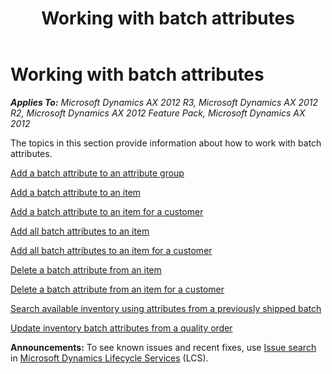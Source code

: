 ﻿---
title: Working with batch attributes
TOCTitle: Working with batch attributes
ms:assetid: 3e4b461f-148a-4859-90b6-f81e3770a5bf
ms:mtpsurl: https://technet.microsoft.com/en-us/library/Hh242243(v=AX.60)
ms:contentKeyID: 36056687
ms.date: 04/18/2014
mtps_version: v=AX.60
f1_keywords:
- attributes
- thread
- threads
- batch attribute
- process industries
- batches
---

# Working with batch attributes 


_**Applies To:** Microsoft Dynamics AX 2012 R3, Microsoft Dynamics AX 2012 R2, Microsoft Dynamics AX 2012 Feature Pack, Microsoft Dynamics AX 2012_

The topics in this section provide information about how to work with batch attributes.

[Add a batch attribute to an attribute group](add-a-batch-attribute-to-an-attribute-group.md)

[Add a batch attribute to an item](add-a-batch-attribute-to-an-item.md)

[Add a batch attribute to an item for a customer](add-a-batch-attribute-to-an-item-for-a-customer.md)

[Add all batch attributes to an item](add-all-batch-attributes-to-an-item.md)

[Add all batch attributes to an item for a customer](add-all-batch-attributes-to-an-item-for-a-customer.md)

[Delete a batch attribute from an item](delete-a-batch-attribute-from-an-item.md)

[Delete a batch attribute from an item for a customer](delete-a-batch-attribute-from-an-item-for-a-customer.md)

[Search available inventory using attributes from a previously shipped batch](search-available-inventory-using-attributes-from-a-previously-shipped-batch.md)

[Update inventory batch attributes from a quality order](update-inventory-batch-attributes-from-a-quality-order.md)

  
**Announcements:** To see known issues and recent fixes, use [Issue search](http://go.microsoft.com/fwlink/?linkid=389258) in [Microsoft Dynamics Lifecycle Services](http://go.microsoft.com/fwlink/?linkid=306505) (LCS).

